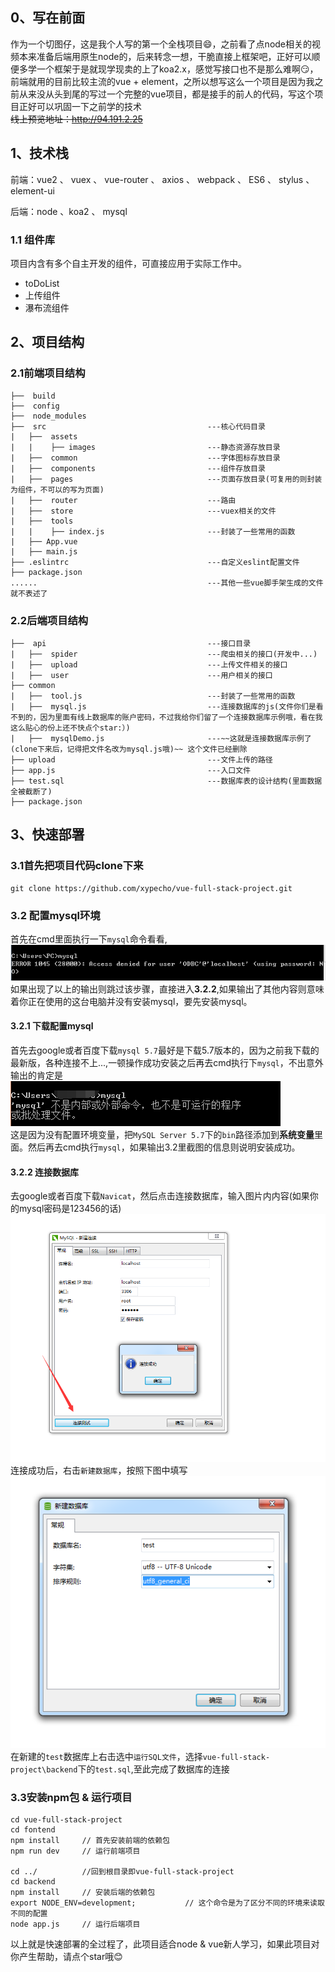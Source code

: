 ## 0、写在前面
作为一个切图仔，这是我个人写的第一个全栈项目:smile:，之前看了点node相关的视频本来准备后端用原生node的，后来转念一想，干脆直接上框架吧，正好可以顺便多学一个框架于是就现学现卖的上了koa2.x，感觉写接口也不是那么难啊:smirk:，前端就用的目前比较主流的vue + element，之所以想写这么一个项目是因为我之前从来没从头到尾的写过一个完整的vue项目，都是接手的前人的代码，写这个项目正好可以巩固一下之前学的技术  
~~线上预览地址：http://94.191.2.25~~

## 1、技术栈
前端：vue2 、 vuex 、 vue-router 、 axios 、 webpack 、 ES6 、 stylus 、 element-ui


后端：node 、koa2 、 mysql

### 1.1 组件库
项目内含有多个自主开发的组件，可直接应用于实际工作中。
+ toDoList 
+ 上传组件
+ 瀑布流组件


## 2、项目结构

### 2.1前端项目结构


```
├──  build                               
├──  config                              
├──  node_modules                          
├──  src                                    ---核心代码目录
|   ├──  assets                            
|   |    ├── images                         ---静态资源存放目录
|   ├──  common                             ---字体图标存放目录
|   ├──  components                         ---组件存放目录
|   ├──  pages                              ---页面存放目录(可复用的则封装为组件，不可以的写为页面)
|   ├──  router                             ---路由
|   ├──  store                              ---vuex相关的文件
|   ├──  tools                              
|   |    ├── index.js                       ---封装了一些常用的函数
|   ├── App.vue                           
|   ├── main.js                          
├── .eslintrc                               ---自定义eslint配置文件
├── package.json     
......                                      ---其他一些vue脚手架生成的文件就不表述了
```

### 2.2后端项目结构

```                       
├──  api                                    ---接口目录
|   ├──  spider                             ---爬虫相关的接口(开发中...)
|   ├──  upload                             ---上传文件相关的接口
|   ├──  user                               ---用户相关的接口                 
├── common                                  
|   ├──  tool.js                            ---封装了一些常用的函数
|   ├──  mysql.js                           ---连接数据库的js(文件你们是看不到的，因为里面有线上数据库的账户密码，不过我给你们留了一个连接数据库示例哦，看在我这么贴心的份上还不快点个star:）)
|   ├──  mysqlDemo.js                       ---~~这就是连接数据库示例了(clone下来后，记得把文件名改为mysql.js哦)~~ 这个文件已经删除
├── upload                                  ---文件上传的路径
├── app.js                                  ---入口文件
├── test.sql                                ---数据库表的设计结构(里面数据全被截断了)
├── package.json                                
```

## 3、快速部署


### 3.1首先把项目代码clone下来
```
git clone https://github.com/xypecho/vue-full-stack-project.git
```


### 3.2 配置mysql环境
首先在cmd里面执行一下`mysql`命令看看,
![mysql](./screenShort/TIM截图20181030155127.png)  
如果出现了以上的输出则跳过该步骤，直接进入**3.2.2**,如果输出了其他内容则意味着你正在使用的这台电脑并没有安装mysql，要先安装mysql。

#### 3.2.1 下载配置mysql
首先去google或者百度下载`mysql 5.7`最好是下载5.7版本的，因为之前我下载的最新版，各种连接不上...,一顿操作成功安装之后再去cmd执行下`mysql`，不出意外输出的肯定是  
![errorImg](./screenShort/TIM截图20181030161839.png)  
这是因为没有配置环境变量，把`MySQL Server 5.7`下的`bin`路径添加到**系统变量**里面。然后再去cmd执行`mysql`，如果输出3.2里截图的信息则说明安装成功。


#### 3.2.2 连接数据库
去google或者百度下载`Navicat`，然后点击连接数据库，输入图片内内容(如果你的mysql密码是123456的话)  
![navicat](./screenShort/TIM截图20181030162503.png)  
连接成功后，右击`新建数据库`，按照下图中填写  
![databases](./screenShort/TIM截图20181030162715.png)  
在新建的`test`数据库上右击选中`运行SQL文件`，选择`vue-full-stack-project\backend`下的`test.sql`,至此完成了数据库的连接


### 3.3安装npm包 & 运行项目
```
cd vue-full-stack-project
cd fontend
npm install     // 首先安装前端的依赖包
npm run dev     // 运行前端项目

cd ../          //回到根目录即vue-full-stack-project
cd backend
npm install     // 安装后端的依赖包
export NODE_ENV=development;           // 这个命令是为了区分不同的环境来读取不同的配置
node app.js     // 运行后端项目
```

以上就是快速部署的全过程了，此项目适合node & vue新人学习，如果此项目对你产生帮助，请点个star哦:blush:
